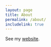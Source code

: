 ```yaml
---
layout: page
title: About
permalink: /about/
includelink: true
---
```


See my [website](https://vijaydaultani.github.io/).
